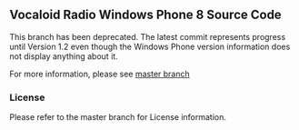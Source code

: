 ## Vocaloid Radio Windows Phone 8 Source Code

This branch has been deprecated. The latest commit represents progress until Version 1.2 even though the Windows Phone version information does not display anything about it.

For more information, please see [master branch](https://github.com/Deovandski/Vocaloid_Radio_Windows/tree/master)

### License

Please refer to the master branch for License information.
